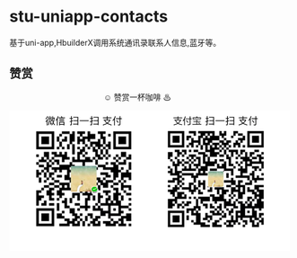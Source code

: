 # stu-uniapp-contacts
基于uni-app,HbuilderX调用系统通讯录联系人信息,蓝牙等。


## 赞赏
　　　　　　　　　　　　☺ 赞赏一杯咖啡 ♨

![赞赏](imgs/pay.png)